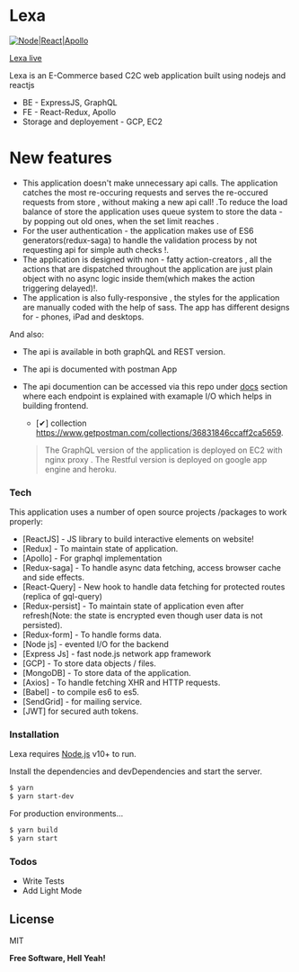 # Lexa

[![Node|React|Apollo](https://miro.medium.com/max/744/1*J_oJtTVwa2RKSwwALe8S3Q.png)]()

[Lexa live](https://lexa.netlify.app/)

Lexa is an E-Commerce based C2C web application built using nodejs and reactjs

- BE - ExpressJS, GraphQL
- FE - React-Redux, Apollo
- Storage and deployement - GCP, EC2

# New features

- This application doesn't make unnecessary api calls. The application catches the most re-occuring requests and serves the re-occured requests from store , without making a new api call! .To reduce the load balance of store the application uses queue system to store the data - by popping out old ones, when the set limit reaches .
- For the user authentication - the application makes use of ES6 generators(redux-saga) to handle the validation process by not requesting api for simple auth checks !.
- The application is designed with non - fatty action-creators , all the actions that are dispatched throughout the application are just plain object with no async logic inside them(which makes the action triggering delayed)!.
- The application is also fully-responsive , the styles for the application are manually coded with the help of sass. The app has different designs for - phones, iPad and desktops.

And also:

- The api is available in both graphQL and REST version.
- The api is documented with postman App
- The api documention can be accessed via this repo under [docs](https://github.com/praveenNagaraj97-au7/Lexa/tree/master/Docs/API) section where each endpoint is explained with examaple I/O which helps in building frontend.

  - [✔] collection https://www.getpostman.com/collections/36831846ccaff2ca5659.

  > The GraphQL version of the application is deployed on EC2 with nginx proxy .
  > The Restful version is deployed on google app engine and heroku.

### Tech

This application uses a number of open source projects /packages to work properly:

- [ReactJS] - JS library to build interactive elements on website!
- [Redux] - To maintain state of application.
- [Apollo] - For graphql implementation
- [Redux-saga] - To handle async data fetching, access browser cache and side effects.
- [React-Query] - New hook to handle data fetching for protected routes (replica of gql-query)
- [Redux-persist] - To maintain state of application even after refresh(Note: the state is encrypted even though user data is not persisted).
- [Redux-form] - To handle forms data.
- [Node js] - evented I/O for the backend
- [Express Js] - fast node.js network app framework
- [GCP] - To store data objects / files.
- [MongoDB] - To store data of the application.
- [Axios] - To handle fetching XHR and HTTP requests.
- [Babel] - to compile es6 to es5.
- [SendGrid] - for mailing service.
- [JWT] for secured auth tokens.

### Installation

Lexa requires [Node.js](https://nodejs.org/) v10+ to run.

Install the dependencies and devDependencies and start the server.

```sh
$ yarn
$ yarn start-dev
```

For production environments...

```sh
$ yarn build
$ yarn start
```

### Todos

- Write Tests
- Add Light Mode

## License

MIT

**Free Software, Hell Yeah!**
